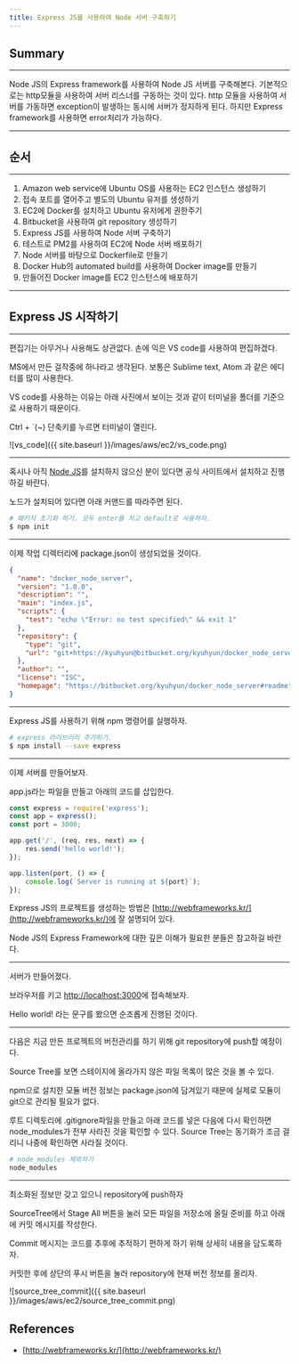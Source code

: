 ```yaml
---
title: Express JS를 사용하여 Node 서버 구축하기
---
```


## Summary
---------------------
 Node JS의 Express framework를 사용하여 Node JS 서버를 구축해본다. 
 기본적으로는 http모듈을 사용하여 서버 리스너를 구동하는 것이 있다. 
 http 모듈을 사용하여 서버를 가동하면 exception이 발생하는 동시에 서버가 정지하게 된다.
 하지만 Express framework를 사용하면 error처리가 가능하다.

---------------------

## 순서
---------------------
1. Amazon web service에 Ubuntu OS를 사용하는 EC2 인스턴스 생성하기
1. 접속 포트를 열어주고 별도의 Ubuntu 유저를 생성하기
1. EC2에 Docker를 설치하고 Ubuntu 유저에게 권한주기
1. Bitbucket을 사용하여 git repository 생성하기
1. Express JS를 사용하여 Node 서버 구축하기
1. 테스트로 PM2를 사용하여 EC2에 Node 서버 배포하기
1. Node 서버를 바탕으로 Dockerfile로 만들기
1. Docker Hub의 automated build를 사용하여 Docker image를 만들기
1. 만들어진 Docker image를 EC2 인스턴스에 배포하기

---------------------

## Express JS 시작하기
---------------------

편집기는 아무거나 사용해도 상관없다. 손에 익은 VS code를 사용하여 편집하겠다.

MS에서 만든 걸작중에 하나라고 생각된다. 보통은 Sublime text, Atom 과 같은 에디터를 많이 사용한다.

VS code를 사용하는 이유는 아래 사진에서 보이는 것과 같이 터미널을 폴더를 기준으로 사용하기 때문이다.

Ctrl + `(~) 단축키를 누르면 터미널이 열린다.

![vs_code]({{ site.baseurl }}/images/aws/ec2/vs_code.png)

---------------------

혹시나 아직 [Node JS](https://nodejs.org)를 설치하지 않으신 분이 있다면 공식 사이트에서 설치하고 진행하길 바란다.

노드가 설치되어 있다면 아래 커맨드를 따라주면 된다.

```bash
# 패키지 초기화 하기. 모두 enter를 치고 default로 사용하자.
$ npm init
```

---------------------
이제 작업 디렉터리에 package.json이 생성되었을 것이다.

```json
{
  "name": "docker_node_server",
  "version": "1.0.0",
  "description": "",
  "main": "index.js",
  "scripts": {
    "test": "echo \"Error: no test specified\" && exit 1"
  },
  "repository": {
    "type": "git",
    "url": "git+https://kyuhyun@bitbucket.org/kyuhyun/docker_node_server.git"
  },
  "author": "",
  "license": "ISC",
  "homepage": "https://bitbucket.org/kyuhyun/docker_node_server#readme"
}
```

---------------------
Express JS를 사용하기 위해 npm 명령어를 실행하자.

```bash
# express 라이브러리 추가하기.
$ npm install --save express
```

--------------------
이제 서버를 만들어보자.

app.js라는 파일을 만들고 아래의 코드를 삽입한다.

```javascript
const express = require('express');
const app = express();
const port = 3000;

app.get('/', (req, res, next) => {
    res.send('hello world!');
});

app.listen(port, () => {
    console.log(`Server is running at ${port}`);
});
```

Express JS의 프로젝트를 생성하는 방법은 [http://webframeworks.kr/](http://webframeworks.kr/)에 잘 설명되어 있다.

Node JS의 Express Framework에 대한 깊은 이해가 필요한 분들은 참고하길 바란다.

--------------------
서버가 만들어졌다.

브라우저를 키고 [http://localhost:3000](http://localhost:3000)에 접속해보자.

Hello world! 라는 문구를 봤으면 순조롭게 진행된 것이다.

--------------------
다음은 지금 만든 프로젝트의 버전관리를 하기 위해 git repository에 push할 예정이다.

Source Tree를 보면 스테이지에 올라가지 않은 파일 목록이 많은 것을 볼 수 있다.

npm으로 설치한 모듈 버전 정보는 package.json에 담겨있기 때문에 실제로 모듈이 git으로 관리될 필요가 없다.

루트 디렉토리에 .gitignore파일을 만들고 아래 코드를 넣은 다음에 다시 확인하면 node_modules가 전부 사라진 것을 확인할 수 있다. Source Tree는 동기화가 조금 걸리니 나중에 확인하면 사라질 것이다.

```bash
# node_modules 제외하기
node_modules
```

--------------------
최소화된 정보만 갖고 있으니 repository에 push하자

SourceTree에서 Stage All 버튼을 눌러 모든 파일을 저장소에 올릴 준비를 하고 아래에 커밋 메시지를 작성한다.

Commit 메시지는 코드를 추후에 추적하기 편하게 하기 위해 상세히 내용을 담도록하자.

커밋한 후에 상단의 푸시 버튼을 눌러 repository에 현재 버전 정보를 올리자.

![source_tree_commit]({{ site.baseurl }}/images/aws/ec2/source_tree_commit.png)

## References
- [http://webframeworks.kr/](http://webframeworks.kr/)